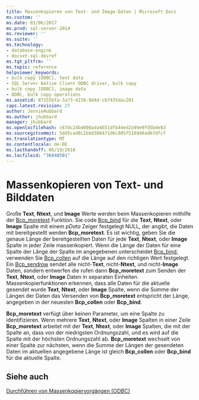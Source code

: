 ```yaml
---
title: Massenkopieren von Text- und Image-Daten | Microsoft Docs
ms.custom: ''
ms.date: 03/06/2017
ms.prod: sql-server-2014
ms.reviewer: ''
ms.suite: ''
ms.technology:
- database-engine
- docset-sql-devref
ms.tgt_pltfrm: ''
ms.topic: reference
helpviewer_keywords:
- bulk copy [ODBC], text data
- SQL Server Native Client ODBC driver, bulk copy
- bulk copy [ODBC], image data
- ODBC, bulk copy operations
ms.assetid: 87155bfa-3a73-4158-9d4d-cb7435dac201
caps.latest.revision: 27
author: JennieHubbard
ms.author: jhubbard
manager: jhubbard
ms.openlocfilehash: c674c24b4000ada4651dfb44ed2d49e9fd5bde83
ms.sourcegitcommit: 5dd5cad0c1bbd308471d6c885f516948ad67dfcf
ms.translationtype: MT
ms.contentlocale: de-DE
ms.lasthandoff: 06/19/2018
ms.locfileid: "36048501"
---
```

# <a name="bulk-copying-text-and-image-data"></a>Massenkopieren von Text- und Bilddaten
  Große **Text**, **Ntext**, und **Image** Werte werden beim Massenkopieren mithilfe der [Bcp_moretext](../native-client-odbc-extensions-bulk-copy-functions/bcp-moretext.md) Funktion. Sie code [Bcp_bind](../native-client-odbc-extensions-bulk-copy-functions/bcp-bind.md) für die **Text**, **Ntext**, oder **Image** Spalte mit einem *pData* Zeiger festgelegt NULL, der angibt, die Daten mit bereitgestellt werden **Bcp_moretext**. Es ist wichtig, geben Sie die genaue Länge der bereitgestellten Daten für jede **Text**, **Ntext**, oder **Image** Spalte in jeder Zeile massenkopiert. Wenn die Länge der Daten für eine Spalte der Länge der Spalte im angegebenen unterscheidet [Bcp_bind](../native-client-odbc-extensions-bulk-copy-functions/bcp-bind.md), verwenden Sie [Bcp_collen](../native-client-odbc-extensions-bulk-copy-functions/bcp-collen.md) auf die Länge auf den richtigen Wert festgelegt. Ein [Bcp_sendrow](../native-client-odbc-extensions-bulk-copy-functions/bcp-sendrow.md) sendet alle nicht-**Text**, nicht-**Ntext**, und nicht-**Image** Daten, sondern entwerfen die rufen dann **Bcp_moretext** zum Senden der **Text**, **Ntext**, oder **Image** Daten in separaten Einheiten. Massenkopierfunktionen erkennen, dass alle Daten für die aktuelle gesendet wurde **Text**, **Ntext**, oder **Image** Spalte, wenn die Summe der Längen der Daten das Versenden von **Bcp_moretext** entspricht der Länge, angegeben in der neuesten **Bcp_collen** oder **Bcp_bind**.  
  
 **Bcp_moretext** verfügt über keinen Parameter, um eine Spalte zu identifizieren. Wenn mehrere **Text**, **Ntext**, oder **Image** Spalten in einer Zeile **Bcp_moretext** arbeitet mit der **Text**, **Ntext**, oder **Image** Spalten, die mit der Spalte an, dass von der niedrigsten Ordnungszahl, und es wird auf die Spalte mit der höchsten Ordnungszahl ab. **Bcp_moretext** wechselt von einer Spalte zur nächsten, wenn die Summe der Längen der gesendeten Daten im aktuellen angegebene Länge ist gleich **Bcp_collen** oder **Bcp_bind** für die aktuelle Spalte.  
  
## <a name="see-also"></a>Siehe auch  
 [Durchführen von Massenkopiervorgängen &#40;ODBC&#41;](performing-bulk-copy-operations-odbc.md)  
  
  